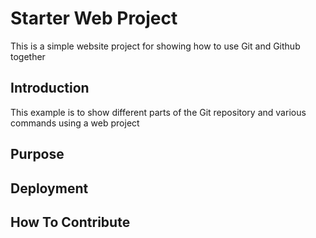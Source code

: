 # Starter Web Project

This is a simple website project for showing how to use Git and Github together

## Introduction

This example is to show different parts of the Git repository and various commands using a web project

## Purpose

## Deployment

## How To Contribute